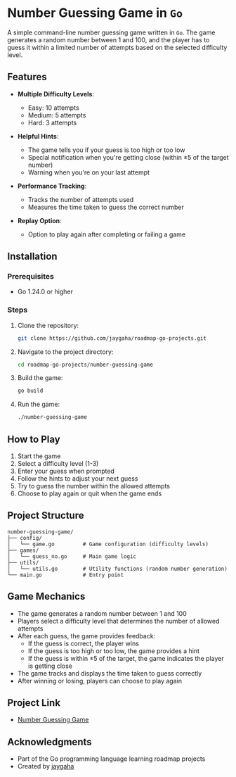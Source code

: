 # Number Guessing Game in `Go`

A simple command-line number guessing game written in `Go`. The game generates a random number between 1 and 100, and the player has to guess it within a limited number of attempts based on the selected difficulty level.

## Features

- **Multiple Difficulty Levels**:
  - Easy: 10 attempts
  - Medium: 5 attempts
  - Hard: 3 attempts

- **Helpful Hints**:
  - The game tells you if your guess is too high or too low
  - Special notification when you're getting close (within ±5 of the target number)
  - Warning when you're on your last attempt

- **Performance Tracking**:
  - Tracks the number of attempts used
  - Measures the time taken to guess the correct number

- **Replay Option**:
  - Option to play again after completing or failing a game

## Installation

### Prerequisites

- Go 1.24.0 or higher

### Steps

1. Clone the repository:
   ```bash
   git clone https://github.com/jaygaha/roadmap-go-projects.git
   ```

2. Navigate to the project directory:
   ```bash
   cd roadmap-go-projects/number-guessing-game
   ```

3. Build the game:
   ```bash
   go build
   ```

4. Run the game:
   ```bash
   ./number-guessing-game
   ```

## How to Play

1. Start the game
2. Select a difficulty level (1-3)
3. Enter your guess when prompted
4. Follow the hints to adjust your next guess
5. Try to guess the number within the allowed attempts
6. Choose to play again or quit when the game ends

## Project Structure

```
number-guessing-game/
├── config/
│   └── game.go         # Game configuration (difficulty levels)
├── games/
│   └── guess_no.go     # Main game logic
├── utils/
│   └── utils.go        # Utility functions (random number generation)
└── main.go             # Entry point
```

## Game Mechanics

- The game generates a random number between 1 and 100
- Players select a difficulty level that determines the number of allowed attempts
- After each guess, the game provides feedback:
  - If the guess is correct, the player wins
  - If the guess is too high or too low, the game provides a hint
  - If the guess is within ±5 of the target, the game indicates the player is getting close
- The game tracks and displays the time taken to guess correctly
- After winning or losing, players can choose to play again

## Project Link

- [Number Guessing Game](https://roadmap.sh/projects/number-guessing-game)

## Acknowledgments

- Part of the Go programming language learning roadmap projects
- Created by [jaygaha](https://github.com/jaygaha)